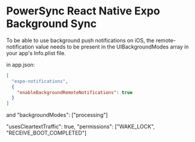 # PowerSync React Native Expo Background Sync

To be able to use background push notifications on iOS, the remote-notification value needs to be present in the UIBackgroundModes array in your app's Info.plist file.

in app.json:

```json
[
  "expo-notifications",
  {
    "enableBackgroundRemoteNotifications": true
  }
]
```

and "backgroundModes": ["processing"]

"usesCleartextTraffic": true,
"permissions": ["WAKE_LOCK", "RECEIVE_BOOT_COMPLETED"]
